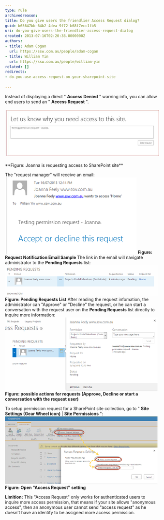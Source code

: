 ```yaml
---
type: rule
archivedreason: 
title: Do you give users the friendlier Access Request dialog?
guid: b65647bb-64b2-4dea-9f72-b68f7ecc1fb5
uri: do-you-give-users-the-friendlier-access-request-dialog
created: 2013-07-16T02:20:38.0000000Z
authors:
- title: Adam Cogan
  url: https://ssw.com.au/people/adam-cogan
- title: William Yin
  url: https://ssw.com.au/people/william-yin
related: []
redirects:
- do-you-use-access-request-on-your-sharepoint-site

---
```


Instead of displaying a direct " **Access Denied** " warning info, you can allow end users to send an " **Access Request** ".
<dl class="ssw15-rteElement-ImageArea"><img alt="PermissionRequest.jpg" src="PermissionRequest.jpg" style="margin:5px;width:650px;"></dl> **Figure: Joanna is requesting access to SharePoint site** 

<!--endintro-->

The "request manager" will receive an email:
![RequestNotificationEmail.png](637cf8_RequestNotificationEmail.png) **Figure: Request Notification Email Sample** The link in the email will navigate administrator to the  **Pending Requests** list:![](LinkToPendingRequestsList.png) **Figure: Pending Requests List** 
After reading the request infomation, the administrator can "Approve" or "Decline" the request, or he can start a conversation with the request user on the  **Pending Requests** list directly to inquire more information:
![](StartAConversatioinOnPendingList.png) **Figure: possible actions for requests (Approve, Decline or start a conversation with the request user)** 


To setup permission request for a SharePoint site collection, go to " **Site Settings (Gear Wheel icon)** |  **Site Permissions** ":
![](SetupPermissionRequest.png) **Figure: Open "Access Request" setting** 


**Limition:** 
This "Access Request" only works for authenticated users to inquire more access permission, that means if your site allows "anonymous access", then an anonymous user cannot send "access request" as he doesn't have an identify to be assigned more access permission.
